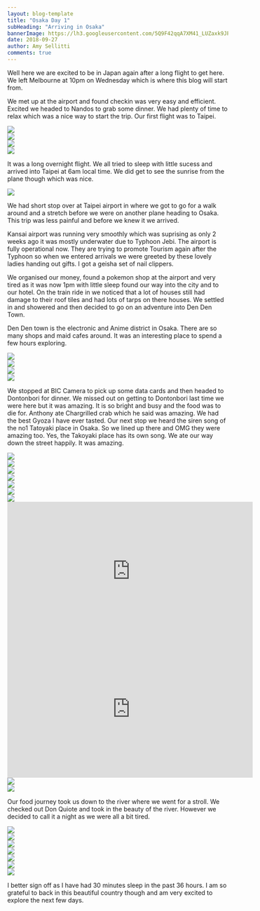 ```yaml
---
layout: blog-template
title: "Osaka Day 1"
subHeading: "Arriving in Osaka"
bannerImage: https://lh3.googleusercontent.com/5Q9F42qqA7XM41_LUZaxk9JPW9-0gkVO5dfE0ZgCStH9hQ3iDy1w5g4_NNrQMQXQtn40YFc3_s-Y8vNdrvbLI51MsMpxQ5UC0NfkEzBkQI7no2xNq7GVAuNJYidwA3nHJhn8QmNe7g=w2400
date: 2018-09-27
author: Amy Sellitti
comments: true
---
```


Well here we are excited to be in Japan again after a long flight to get here. We left Melbourne at 10pm on Wednesday which is where this blog will start from.

We met up at the airport and found checkin was very easy and efficient. Excited we headed to Nandos to grab some dinner. We had plenty of time to relax which was a nice way to start the trip. Our first flight was to Taipei.

<div class="center-image"><img src="https://lh3.googleusercontent.com/-vWvWYfTadUEh3mSdX6-N6m9QSLexGPRyQQJbliq1-ChLtG7G5GX0b_ypBYPxL7bh0I_ggDogGKzO4JsujjQNWySqDTHBjmnt6F8Qufb4QTnH4nU4myDEn3G-IuNp8o8AzU0wm3mmA=w2400" /></div>
<div class="center-image"><img src="https://lh3.googleusercontent.com/zHqgm7b_0Aw-lFPnrhJpWCEZPcgMguhOlH_DSpn919_gUPTwo_V9R49brCzBmIjVHLT9Mm11igejlJbCpQWZCYMITBY1m8fNlyXPiEnQ2Qh1AaYEt3Xh7B1WJe5v7Yn0kehr1c8L7g=w2400" /></div>
<div class="center-image"><img src="https://lh3.googleusercontent.com/LyEsCLa8TLpNG5lewuNRQU5tEB2MkkgXhYj_4LiFtcBxTKWkfnWkkB_ek9D_44qCijL_TJU3vAybTzkdE_ollYPu7gv_WTVUYeFqQYkKn1NwJOMHeHp1WcXkE_gqP05vQbPNFMFmow=w2400" /></div>
<div class="center-image"><img src="https://lh3.googleusercontent.com/vraWKG49u3hzsOl-klRDkLEt1NzLR42_rTZ2g2K7M5JN3uAS1qPnad3OM6PX0UfHIFAuy5lc5RMcX5Kwhzk4xnlkbiBgLZgkKzlEmao88MVA2PB4kf8iCEHO61YZRhp-o7Rnh5WR8A=w2400" /></div>

It was a long overnight flight. We all tried to sleep with little sucess and arrived into Taipei at 6am local time. We did get to see the sunrise from the plane though which was nice. 
<div class="center-image"><img src="https://lh3.googleusercontent.com/djQ0P6kQG7HBGAVlv8OrajOtxJ7Y7yX7HvD1KhC-9A7qJpBZ15gyYWEeU_r4yF8CxGe6wJ--hkjL759XDBdlVKtVQO92YvcA3uJlYfX2cGzSAgeaviAyI2C9vnWYRWhU06nQvKJrtQ=w2400" /></div>

We had  short stop over at Taipei airport in where we got to go for a walk around and a stretch before we were on another plane heading to Osaka. This trip was less painful and before we knew it we arrived. 

Kansai airport was running very smoothly which was suprising as only 2 weeks ago it was mostly underwater due to Typhoon Jebi. The airport is fully operational now. They are trying to promote Tourism again after the Typhoon so when we entered arrivals we were greeted by these lovely ladies handing out gifts. I got a geisha set of nail clippers. 

We organised our money, found a pokemon shop at the airport and very tired as it was now 1pm with little sleep found our way into the city and to our hotel. On the train ride in we noticed that a lot of houses still had damage to their roof tiles and had lots of tarps on there houses.
We settled in and showered and then decided to go on an adventure into Den Den Town.

Den Den town is the electronic and Anime district in Osaka. There are so many shops and maid cafes around. It was an interesting place to spend a few hours exploring. 
<div class="center-image"><img src="https://lh3.googleusercontent.com/SgctclJHEmG0frfa4fZwuFq1WXPLwb91lNRrLgfzBGYZ5uHLb1HH9D_et2h9GEW9XhnzJq6F3raf3ZERoA2YwbZ6QobiP9rfRX2pig3TnHt1oos2KrxgsS12CDUCmh-NCbEiDaVnAA=w2400" /></div>
<div class="center-image"><img src="https://lh3.googleusercontent.com/GziHHpacS_ox2YFTQXeWnYaF_nONgfVXCO9cdhhgZfXLkYJPY74jJuf8sL5bpCXvx6U3bkuYSpyQ5sIWbH7edw9zo-Ft32-ZDB05zUa0GeDAF4krjXr33dvQdwjDCtB70rnVw55LWA=w2400" /></div>
<div class="center-image"><img src="https://lh3.googleusercontent.com/Ixrbk6S-FKAcv5clMXU1dCG6W7NoU6hfqEze2sALHehlWmxV1kCEFysxSayX17-MRadPV8e-4VU3hhQfBSiatEkJEu29wbvK_6kGo9DnKfD40AdV-c0rdlMXh6UkBptFlHlt7fTI3A=w2400" /></div>
<div class="center-image"><img src="https://lh3.googleusercontent.com/aULr0NGvL6iSGCcNj-wKlEGlqWzVKElSSTGIm51ZELU16Iug6al26yHdQPdfmaAGorCjN3Oqm1kG6aTEASDQTdsRCtIK4rpS4H5dOyuSDoTJyPs2Bh-1N2svOsx_MFfKSEqVnZI6-w=w2400" /></div>

We stopped at BIC Camera to pick up some data cards and then headed to Dontonbori for dinner. We missed out on getting to Dontonbori last time we were here but it was amazing. It is so bright and busy and the food was to die for. Anthony ate Chargrilled crab which he said was amazing. We had the best Gyoza I have ever tasted. Our next stop we heard the siren song of the no1 Tatoyaki place in Osaka. So we lined up there and OMG they were amazing too. Yes, the Takoyaki place has its own song. We ate our way down the street happily. It was amazing. 

<div class="center-image"><img src="https://lh3.googleusercontent.com/Q7DMeJlSX3AM5o82u38qles3DEmcR8_Sw2j_akX9rjqTZaPRzbWVAAT2fd-Y5MYKyDKu9BA-v1eIqKEEDhsZXcdGvz5LsqZczUuqdeVcbfj2nBgKQoaMV0IahuR2Pq74GmnhHwa7YA=w2400" /></div>
<div class="center-image"><img src="https://lh3.googleusercontent.com/1q-uf4xwzQJlmoy_OlKFM1hXMbjwIw2FwMtytK3QfWxg4eyWD_QiF9VLdZRswkaCd438qI0ACiqBcHcNWTnRIbNxJ0WDp8mN-k2I8068KF_8lo1WNCkGJmgK6F5c2jy7c4C2WXSoQg=w2400" /></div>
<div class="center-image"><img src="https://lh3.googleusercontent.com/to_G8_n7Fq3Ia2jm0XWJRXqzFr9Tafk9v7LGJWeuvjSQ3ri66OvXkOTzHYEgaiMbSKaC-KmwAdoXu8AUGovEw-Gx3B48lFrtroz1LTdjJeJdNvuQU1VppsPCnqhrCtdII87GSYUw4A=w2400" /></div>
<div class="center-image"><img src="https://lh3.googleusercontent.com/h8tX6idGGyuhA_Wo91uSqOFol_6Rqn6qeu3-Zolgyav_T_UWxo0nAQlroaxUSv0tuNSTTUHqA99efFIoIvTVvVKnRmzHWS26lJjww9Xhw1zM9t92pkorp0jXrsQYHi1Rj7hColJfCQ=w2400" /></div>
<div class="center-image"><img src="https://lh3.googleusercontent.com/sKBBa882qnxbFB-Pr4bSltiv73OcUHGGzVIxfjOSKghLx_O1qV1124YynwMaeYN2ltUW_f4Sdon2QJa0BbalQwoNOxvH1sunWgP5RTpXcWrp63c-AYK6n6O4_fzK96uCp3fIPFwXjg=w2400" /></div>
<div class="center-image"><img src="https://lh3.googleusercontent.com/EiplCPgGIVbjSXJRr1czHskTexu7pZ-7MmUSES55-CIUG4Y6tXWwQl_m1pNWxbvDXHtkccBc-H2t9PnoreYLc6G1TIekP3kLzDHWi6nABNfoDWQDJ-3YbPHuLiaHm8MhZAZQtXzn3w=w2400" /></div>
<div class="center-image"><img src="https://lh3.googleusercontent.com/49h-TpvsIlt1hG0-noXhlRXdT556502RBD53YcVvqDXO23wOtDr9vOpuboPG6w9yjNALDOO1Fj5L0AxVMjYMuJSBRJo8_AJDbbh-EUy7wILnLjEcojtYf0q_XJw7tDm0AJ5nW-ckAw=w2400" /></div>
<iframe width="560" height="315" src="https://www.youtube.com/embed/eRib-KtSFz8" frameborder="0" allow="autoplay; encrypted-media" allowfullscreen></iframe>
<iframe width="560" height="315" src="https://www.youtube.com/embed/buOzDR-3iCQ" frameborder="0" allow="autoplay; encrypted-media" allowfullscreen></iframe>
<div class="center-image"><img src="https://lh3.googleusercontent.com/-yiwoRdhJivEHxMYoJUrCJwDGUhCzHCXbC0KFZeu_65uuEt6Df0lMbUfL9cfcMJhomkefHlvaLdpHR-aR7PN1i-WwEZtBeUSZCsPCC9iGrva7ydg35K7Et3Qp_Ultk8uhTF2stcoWA=w2400" /></div>
<div class="center-image"><img src="https://lh3.googleusercontent.com/Zl32C1qrnwlNga688BX0OGbZzIjrAC8xnwWzK5B3fZ7l7T6awTIWsqSMMrMlrOjIv4uz0J7GKBolbe6iev2qSI6N642Zc0sUrH0_S8ncmhZhtOLcOnYvc-x2y4jw0o2iiRxbj22hpQ=w2400" /></div>

Our food journey took us down to the river where we went for a stroll. We checked out Don Quiote and took in the beauty of the river. However we decided to call it a night as we were all a bit tired. 
<div class="center-image"><img src="https://lh3.googleusercontent.com/B-ryKdp-v1x0fE0d9ICYcHqglXnJDZajpddf581j3o1OZawnj-Z71aov_pcd_y5SoPWh_GXRFqDEVMp0GG13WY3F5vQk-q2DP22DgG8uj8Fh5CJ8GNHvMRJw_meSS4-gvYKSIQ-fqw=w2400" /></div>
<div class="center-image"><img src="https://lh3.googleusercontent.com/s4kcUJY_npCnDVgm6yasbTye6EF1LiG0jtcbEkPiN-_JNMHO-qT5Ds-rZtS8rH7P02-kZpfChE3jr171T3msFuQnnII2UpYXiowXeptAHEwciSWiPvEk3u8t4gJeFUbri410UGdUDA=w2400" /></div>
<div class="center-image"><img src="https://lh3.googleusercontent.com/AcZVF4h5GYY_4u79V2n8pNb8SLvQ8xUv7ZskOzr1SQFqGTo-beuE1vJKZqlSLfn7A6TvUxzFVPpHF2fUw7v3RqwY58fYffcod8G560zUmNKBdrOVfXOZyOctSggRYHwxOVQRVrWtFA=w2400" /></div>
<div class="center-image"><img src="https://lh3.googleusercontent.com/gMiBabr4cPsWMuYV60KT0VPe0VsvjCw3SnnixXUdPAXco3k_rfd6dhyfnF2aOzsjTTUxDXGcLTXW5wFesFQkRPb1HHqtjRz-DSr6NaAe5ni4uCRiaGsb4YQuEFuEaShHN9QtugTmKg=w2400" /></div>
<div class="center-image"><img src="https://lh3.googleusercontent.com/5Q9F42qqA7XM41_LUZaxk9JPW9-0gkVO5dfE0ZgCStH9hQ3iDy1w5g4_NNrQMQXQtn40YFc3_s-Y8vNdrvbLI51MsMpxQ5UC0NfkEzBkQI7no2xNq7GVAuNJYidwA3nHJhn8QmNe7g=w2400" /></div>
<div class="center-image"><img src="https://lh3.googleusercontent.com/rCaDyrBoAcRjZog1q_zOTx4HB86LHoiNnQLZMAMfjtGQ-YzfQafkD05GkjYjf-9YM9KK6y38sFXKsE1Dtg2UuGdFusSyqMSyep4dWLidhnsiUhFPvSre4uOd4nOYgBRw2oOGJC9HNA=w2400" /></div>
<div class="center-image"><img src="https://lh3.googleusercontent.com/HsVft-6qz9CWp6Jlbu_8igLkkz7wJFOvbKrfqiexLydS3-ZbMIwwTZUyhx6l93cgDNO88q3ji5qRcCavVy5LF8C_mwbSVAuleJ0HZrXoWlIuweRjW3rh8rNdt3NddwznYswmWb2wVA=w2400" /></div>

I better sign off as I have had 30 minutes sleep in the past 36 hours. I am so grateful to back in this beautiful country though and am very excited to explore the next few days. 
